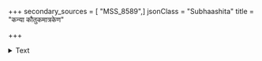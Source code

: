 +++
secondary_sources = [ "MSS_8589",]
jsonClass = "Subhaashita"
title = "कन्या कौतुकमात्रकेण"

+++

<details><summary>Text</summary>

कन्या कौतुकमात्रकेण विधवा संमर्दमात्रार्थिनी वेश्या वित्तलवेच्छया स्वगृहिणी गत्यन्तरासंभवात्।  
वाञ्छन्तीत्थमनेककारणवशात् पुंभिः स्त्रियः संगमं शुद्धस्नेहनिबन्धना परवधूः पुण्यैः परैः प्राप्यते॥
</details>

